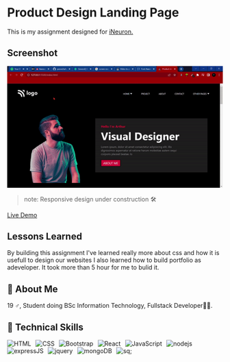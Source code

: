 
# Product Design Landing Page

This is my assignment designed for [iNeuron.](https://ineuron.ai/)

## Screenshot

![App Screenshot](gif.gif)
>note: Responsive design under construction 🛠️

[Live Demo](https://parveshahamed-developer-design-landing-page.netlify.app/)

## Lessons Learned

By building this assignment I've learned really more about css and how it is usefull to design our websites I also learned how to build portfolio as adeveloper. It took more than 5 hour for me to bulid it.

## 🚀 About Me

19 ♂, Student doing BSc Information Technology, Fullstack Developer🧑‍💻.

## 💼 Technical Skills

![HTML](https://img.shields.io/badge/HTML5-E34F26?style=for-the-badge&logo=html5&logoColor=white) &thinsp; ![CSS](https://img.shields.io/badge/CSS3-1572B6?style=for-the-badge&logo=css3&logoColor=white) &thinsp; ![Bootstrap](https://img.shields.io/badge/Bootstrap-563D7C?style=for-the-badge&logo=bootstrap&logoColor=white) &thinsp; ![React](https://img.shields.io/badge/React-20232A?style=for-the-badge&logo=react&logoColor=61DAFB) &thinsp; ![JavaScript](https://img.shields.io/badge/JavaScript-323330?style=for-the-badge&logo=javascript&logoColor=F7DF1E) &thinsp; ![nodejs](https://img.shields.io/badge/Node.js-43853D?style=for-the-badge&logo=node.js&logoColor=white) &thinsp; ![expressJS](https://img.shields.io/badge/Express.js-404D59?style=for-the-badge)  &thinsp; ![jquery](https://img.shields.io/badge/jQuery-0769AD?style=for-the-badge&logo=jquery&logoColor=white) &thinsp; ![mongoDB](https://img.shields.io/badge/MongoDB-4EA94B?style=for-the-badge&logo=mongodb&logoColor=white) &thinsp; ![sq;](https://img.shields.io/badge/MySQL-00000F?style=for-the-badge&logo=mysql&logoColor=white)
